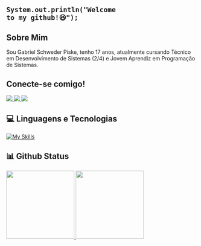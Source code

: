 ## <code>System.out.println("Welcome to my github!😆");</code>

## Sobre Mim
Sou Gabriel Schweder Piske, tenho 17 anos, atualmente cursando Técnico em Desenvolvimento de Sistemas (2/4) e Jovem Aprendiz em Programação de Sistemas.

## Conecte-se comigo!
<div> 
  <a href="mailto:gabriel.piske07@gmail.com">
    <img src="https://img.shields.io/badge/-Gmail-%23333?style=for-the-badge&logo=gmail&logoColor=white" target="_blank">
  </a>
  <a href="https://www.linkedin.com/in/gabriel-piske" target="_blank">
    <img src="https://img.shields.io/badge/-LinkedIn-%230077B5?style=for-the-badge&logo=linkedin&logoColor=white" target="_blank">
  </a>
  <a href="https://www.instagram.com/gabriel.piske07" target="_blank">
    <img src="https://img.shields.io/badge/-Instagram-%23E4405F?style=for-the-badge&logo=instagram&logoColor=white" target="_blank">
  </a>
</div>

## 💻 Linguagens e Tecnologias
  [![My Skills](https://skillicons.dev/icons?i=java,mysql,git,vscode&theme=dark)](https://skillicons.dev)

## 📊 Github Status
<table>
 <a href="https://github.com/gabrielpiske">
  <img height="180em" src="https://github-readme-stats.vercel.app/api?username=gabrielpiske&show_icons=true&theme=transparent&include_all_commits=true&count_private=true&hide_border=true"/>
  <img height="180em" src="https://github-readme-stats.vercel.app/api/top-langs/?username=gabrielpiske&layout=compact&langs_count=6&theme=transparent&hide_border=true"/>
</table>
